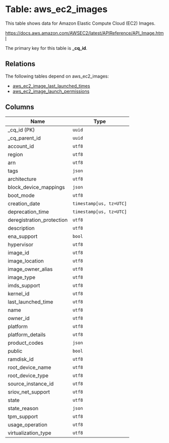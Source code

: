 # Table: aws_ec2_images

This table shows data for Amazon Elastic Compute Cloud (EC2) Images.

https://docs.aws.amazon.com/AWSEC2/latest/APIReference/API_Image.html

The primary key for this table is **_cq_id**.

## Relations

The following tables depend on aws_ec2_images:
  - [aws_ec2_image_last_launched_times](aws_ec2_image_last_launched_times.md)
  - [aws_ec2_image_launch_permissions](aws_ec2_image_launch_permissions.md)

## Columns

| Name          | Type          |
| ------------- | ------------- |
|_cq_id (PK)|`uuid`|
|_cq_parent_id|`uuid`|
|account_id|`utf8`|
|region|`utf8`|
|arn|`utf8`|
|tags|`json`|
|architecture|`utf8`|
|block_device_mappings|`json`|
|boot_mode|`utf8`|
|creation_date|`timestamp[us, tz=UTC]`|
|deprecation_time|`timestamp[us, tz=UTC]`|
|deregistration_protection|`utf8`|
|description|`utf8`|
|ena_support|`bool`|
|hypervisor|`utf8`|
|image_id|`utf8`|
|image_location|`utf8`|
|image_owner_alias|`utf8`|
|image_type|`utf8`|
|imds_support|`utf8`|
|kernel_id|`utf8`|
|last_launched_time|`utf8`|
|name|`utf8`|
|owner_id|`utf8`|
|platform|`utf8`|
|platform_details|`utf8`|
|product_codes|`json`|
|public|`bool`|
|ramdisk_id|`utf8`|
|root_device_name|`utf8`|
|root_device_type|`utf8`|
|source_instance_id|`utf8`|
|sriov_net_support|`utf8`|
|state|`utf8`|
|state_reason|`json`|
|tpm_support|`utf8`|
|usage_operation|`utf8`|
|virtualization_type|`utf8`|